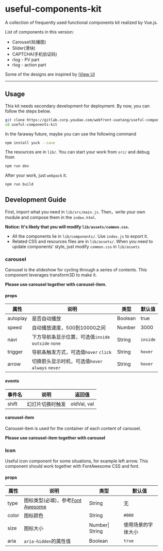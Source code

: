 # useful-components-kit

A collection of frequently used functional components kit realized by Vue.js.

List of components in this version:

- Carousel(轮播图)
- Slider(滑块)
- CAPTCHA(手机验证码)
- rlog - PV part
- rlog - action part

Some of the designs are inspired by [iView UI](https://github.com/iview/iview)

---

## Usage

This kit needs secondary development for deployment. By now, you can follow the steps below.

```bash
git clone https://gitlab.corp.youdao.com/webfront-xuetang/useful-components-kit.git
cd useful-components-kit
```

In the faraway future, maybe you can use the following command

```bash
npm install yuck --save
```

The resources are in `lib/`. You can start your work from `src/` and debug from

```bash
npm run dev
```

After your work, just `webpack` it.

```bash
npm run build
```

## Development Guide

First, import what you need in `lib/src/main.js`. Then，write your own module and compose them in the `index.html`.

**Notice: It's likely that you will modify `lib/assets/common.css`.**

- All the components lie in `lib/components/`. Use `index.js` to export it.
- Related CSS and resources files are in `lib/assets/`. When you need to update components' style, just modify `common.css` in `lib/assets`

### carousel

Carousel is the slideshow for cycling through a series of contents. This component leverages transform3D to make it.

**Please use carousel together with carousel-item.**

#### props

属性 | 说明 | 类型 | 默认值
----|-----|------|-----
autoplay|是否自动播放|Boolean|true
speed|自动播放速度，500到10000之间|Number|3000
navi|下方导航条显示位置，可选值`inside` `outside` `none`|String|`inside`
trigger|导航条触发方式，可选值`hover` `click`|String|`hover`
arrow|切换箭头显示时机，可选值`hover` `always` `never`|String|`hover`

#### events

事件名|说明|返回值
-----|----|----
shift|幻灯片切换时触发|oldVal, val

#### carousel-item

Carousel-item is used for the container of each content of carousel.

**Please use carousel-item together with carousel**

### Icon

Useful icon component for some situations, for example left arrow. This component should work together with FontAwesome CSS and font.

#### props

属性 | 说明 | 类型 | 默认值
----|-----|------|-----
type|图标类型(必填)，参考[Font Awesome](http://fontawesome.io/icons/)|String|无
color|图标颜色|String|`#000`
size|图标大小|Number\| String|使用场景的字体大小
aria|`aria-hidden`的属性值|Boolean|`true`
